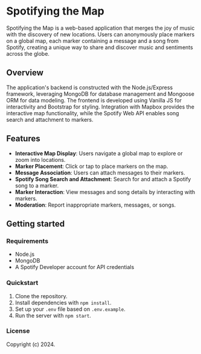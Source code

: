 # Spotifying the Map

Spotifying the Map is a web-based application that merges the joy of music with the discovery of new locations. Users can anonymously place markers on a global map, each marker containing a message and a song from Spotify, creating a unique way to share and discover music and sentiments across the globe.

## Overview

The application's backend is constructed with the Node.js/Express framework, leveraging MongoDB for database management and Mongoose ORM for data modeling. The frontend is developed using Vanilla JS for interactivity and Bootstrap for styling. Integration with Mapbox provides the interactive map functionality, while the Spotify Web API enables song search and attachment to markers.

## Features

- **Interactive Map Display**: Users navigate a global map to explore or zoom into locations.
- **Marker Placement**: Click or tap to place markers on the map.
- **Message Association**: Users can attach messages to their markers.
- **Spotify Song Search and Attachment**: Search for and attach a Spotify song to a marker.
- **Marker Interaction**: View messages and song details by interacting with markers.
- **Moderation**: Report inappropriate markers, messages, or songs.

## Getting started

### Requirements

- Node.js
- MongoDB
- A Spotify Developer account for API credentials

### Quickstart

1. Clone the repository.
2. Install dependencies with `npm install`.
3. Set up your `.env` file based on `.env.example`.
4. Run the server with `npm start`.

### License

Copyright (c) 2024.